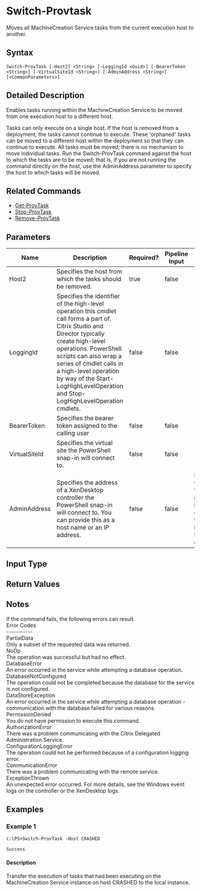 ﻿
# Switch-Provtask
Moves all MachineCreation Service tasks from the current execution host to another.
## Syntax
```
Switch-ProvTask [-Host2] <String> [-LoggingId <Guid>] [-BearerToken <String>] [-VirtualSiteId <String>] [-AdminAddress <String>] [<CommonParameters>]
```
## Detailed Description
Enables tasks running within the MachineCreation Service to be moved from one execution host to a different host.

Tasks can only execute on a single host.  If the host is removed from a deployment, the tasks cannot continue to execute.  These 'orphaned' tasks can be moved to a different host within the deployment so that they can continue to execute.  All tasks must be moved; there is no mechanism to move individual tasks.  Run the Switch-ProvTask command against the host to which the tasks are to be moved; that is, if you are not running the command directly on the host, use the AdminAddress parameter to specify the host to which tasks will be moved.


## Related Commands

* [Get-ProvTask](../Get-ProvTask/)
* [Stop-ProvTask](../Stop-ProvTask/)
* [Remove-ProvTask](../Remove-ProvTask/)
## Parameters
| Name   | Description | Required? | Pipeline Input | Default Value |
| --- | --- | --- | --- | --- |
| Host2 | Specifies the host from which the tasks should be removed. | true | false |  |
| LoggingId | Specifies the identifier of the high-level operation this cmdlet call forms a part of. Citrix Studio and Director typically create high-level operations. PowerShell scripts can also wrap a series of cmdlet calls in a high-level operation by way of the Start-LogHighLevelOperation and Stop-LogHighLevelOperation cmdlets. | false | false |  |
| BearerToken | Specifies the bearer token assigned to the calling user | false | false |  |
| VirtualSiteId | Specifies the virtual site the PowerShell snap-in will connect to. | false | false |  |
| AdminAddress | Specifies the address of a XenDesktop controller the PowerShell snap-in will connect to. You can provide this as a host name or an IP address. | false | false | Localhost. Once a value is provided by any cmdlet, this value becomes the default. |

## Input Type

### 

## Return Values

### 

## Notes
If the command fails, the following errors can result.<br>    Error Codes<br>    -----------<br>    PartialData<br>        Only a subset of the requested data was returned.<br>    NoOp<br>        The operation was successful but had no effect.<br>    DatabaseError<br>        An error occurred in the service while attempting a database operation.<br>    DatabaseNotConfigured<br>        The operation could not be completed because the database for the service is not configured.<br>    DataStoreException<br>        An error occurred in the service while attempting a database operation - communication with the database failed for various reasons.<br>    PermissionDenied<br>        You do not have permission to execute this command.<br>    AuthorizationError<br>        There was a problem communicating with the Citrix Delegated Administration Service.<br>    ConfigurationLoggingError<br>        The operation could not be performed because of a configuration logging error.<br>    CommunicationError<br>        There was a problem communicating with the remote service.<br>    ExceptionThrown<br>        An unexpected error occurred.  For more details, see the Windows event logs on the controller or the XenDesktop logs.
## Examples

### Example 1
```
c:\PS>Switch-ProvTask -Host CRASHED

Success
```
#### Description
Transfer the execution of tasks that had been executing on the MachineCreation Service instance on host CRASHED to the local instance.
